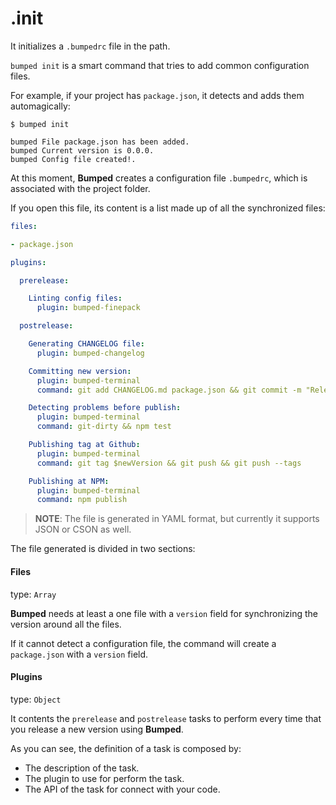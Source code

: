 # .init

It initializes a `.bumpedrc` file in the path.

`bumped init` is a smart command that tries to add common configuration files.

For example, if your project has `package.json`, it detects and adds them automagically:

```
$ bumped init

bumped File package.json has been added.
bumped Current version is 0.0.0.
bumped Config file created!.
```

At this moment, **Bumped** creates a configuration file `.bumpedrc`, which is associated with the project folder.

If you open this file, its content is a list made up of all the synchronized files:

```yaml
files:

- package.json

plugins:

  prerelease:

    Linting config files:
      plugin: bumped-finepack

  postrelease:

    Generating CHANGELOG file:
      plugin: bumped-changelog

    Committing new version:
      plugin: bumped-terminal
      command: git add CHANGELOG.md package.json && git commit -m "Release $newVersion"

    Detecting problems before publish:
      plugin: bumped-terminal
      command: git-dirty && npm test

    Publishing tag at Github:
      plugin: bumped-terminal
      command: git tag $newVersion && git push && git push --tags

    Publishing at NPM:
      plugin: bumped-terminal
      command: npm publish
```

> **NOTE**: The file is generated in YAML format, but currently it supports JSON or CSON as well.

The file generated is divided in two sections:

#### Files

type: `Array`

**Bumped** needs at least a one file with a `version` field for synchronizing the version around all the files.

If it cannot detect a configuration file, the command will create a `package.json` with a `version` field.

#### Plugins

type: `Object`

It contents the `prerelease` and `postrelease` tasks to perform every time that you release a new version using **Bumped**.

As you can see, the definition of a task is composed by:

- The description of the task.
- The plugin to use for perform the task.
- The API of the task for connect with your code.

